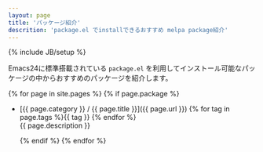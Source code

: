 ```yaml
---
layout: page
title: 'パッケージ紹介'
descrition: 'package.el でinstallできるおすすめ melpa package紹介'
---
```

{% include JB/setup %}

Emacs24に標準搭載されている `package.el` を利用してインストール可能なパッケージの中からおすすめのパッケージを紹介します。

{% for page in site.pages %}
  {% if page.package %}

* [{{ page.category }} / {{ page.title }}]({{ page.url }})
   {% for tag in page.tags %}<span class="label label-info">{{ tag }}</span> {% endfor %}
  <br>{{ page.description }}

  {% endif %}
{% endfor %}